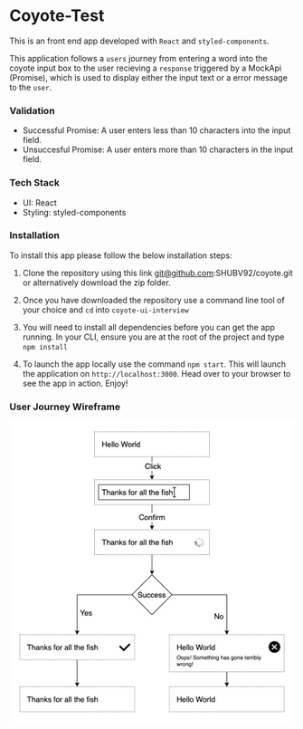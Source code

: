 # Coyote-Test
This is an front end app developed with `React` and `styled-components`.

This application follows a `users` journey from entering a word into the coyote input box to the user recieving a `response` triggered by a MockApi (Promise), which is used to display either the input text or a error message to the `user`.

### Validation
-   Successful Promise: A user enters less than 10 characters into the input field. 
-   Unsuccesful Promise: A user enters more than 10 characters in the input field. 

### Tech Stack 
-   UI: React
-   Styling: styled-components 

### Installation

To install this app please follow the below installation steps:

1. Clone the repository using this link git@github.com:SHUBV92/coyote.git or alternatively download the zip folder. 

2. Once you have downloaded the repository use a command line tool of your choice and `cd` into  `coyote-ui-interview` 

3. You will need to install all dependencies before you can get the app running. In your CLI, ensure you are at the root of the project and type  `npm install`

4. To launch the app locally use the command `npm start`. This will launch the application on `http://localhost:3000`. Head over to your browser to see the app in action. Enjoy! 


### User Journey Wireframe

![Wireframe/Algorithm](InlineEdit_Wireframe_Algorithm.jpg)
